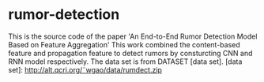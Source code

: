 # rumor-detection
This is the source code of the paper 'An End-to-End Rumor Detection Model Based on Feature Aggregation'
This work combined the content-based feature and propagation feature to detect rumors by consturcting CNN and RNN model respectively.
The data set is from DATASET [data set]. 
[data set]: http://alt.qcri.org/˜wgao/data/rumdect.zip
